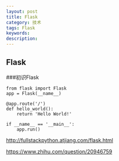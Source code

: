 ```yaml
---
layout: post
title: Flask
category: 技术
tags: Flask
keywords: 
description: 
---
```


## Flask

###初识Flask
```
from flask import Flask
app = Flask(__name__)

@app.route('/')
def hello_world():
    return 'Hello World!'

if __name__ == '__main__':
    app.run()
```

http://fullstackpython.atjiang.com/flask.html

https://www.zhihu.com/question/20946759

